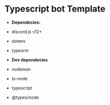 # Typescript bot **Template**

- **Dependecies:**
- discord.js v12+
- dotenv
- typeorm

- **Dev dependecies**
- nodemon
- ts-node
- typescript
- @types/node
